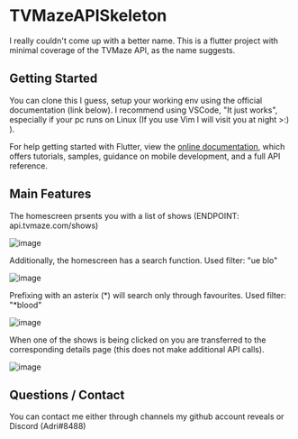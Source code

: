 # TVMazeAPISkeleton

I really couldn't come up with a better name. This is a flutter project with minimal coverage of the TVMaze API, as the name suggests.

## Getting Started

You can clone this I guess, setup your working env using the official documentation (link below). I recommend using VSCode, "It just works", especially if your pc runs on Linux (If you use Vim I will visit you at night >:) ).

For help getting started with Flutter, view the
[online documentation](https://flutter.dev/docs), which offers tutorials,
samples, guidance on mobile development, and a full API reference.

## Main Features

The homescreen prsents you with a list of shows (ENDPOINT: api.tvmaze.com/shows)

![image](https://user-images.githubusercontent.com/12832161/171044641-92d8e4fe-b6cd-4f2b-87a7-7ff926bac96a.png)


Additionally, the homescreen has a search function.
Used filter: "ue blo"

![image](https://user-images.githubusercontent.com/12832161/171044780-6405ac27-e479-4ee8-a537-88ac16263eaa.png)

Prefixing with an asterix (*) will search only through favourites.
Used filter: "*blood"

![image](https://user-images.githubusercontent.com/12832161/171044921-df1e5fd3-228d-4c34-8e9b-060aa13cc97a.png)

When one of the shows is being clicked on you are transferred to the corresponding details page (this does not make additional API calls).

![image](https://user-images.githubusercontent.com/12832161/171044706-8a37010a-f3df-4d24-b01c-1f8ea71087a8.png)

## Questions / Contact

You can contact me either through channels my github account reveals or Discord (Adri#8488)
